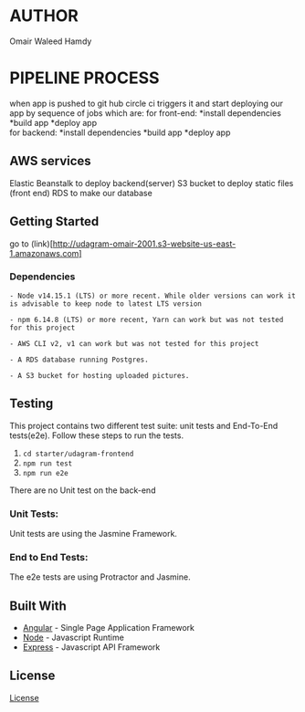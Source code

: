 # AUTHOR
Omair Waleed Hamdy
# PIPELINE PROCESS
when app is pushed to git hub circle ci triggers it and start deploying our app by sequence of jobs which are:
for front-end:
    *install dependencies
    *build app 
    *deploy app  
for backend:
    *install dependencies
    *build app 
    *deploy app 
## AWS services
 Elastic Beanstalk to deploy backend(server)
 S3 bucket to deploy static files (front end)
 RDS to make our database
## Getting Started

go to (link)[http://udagram-omair-2001.s3-website-us-east-1.amazonaws.com]

### Dependencies

```
- Node v14.15.1 (LTS) or more recent. While older versions can work it is advisable to keep node to latest LTS version

- npm 6.14.8 (LTS) or more recent, Yarn can work but was not tested for this project

- AWS CLI v2, v1 can work but was not tested for this project

- A RDS database running Postgres.

- A S3 bucket for hosting uploaded pictures.

```



## Testing

This project contains two different test suite: unit tests and End-To-End tests(e2e). Follow these steps to run the tests.

1. `cd starter/udagram-frontend`
1. `npm run test`
1. `npm run e2e`

There are no Unit test on the back-end

### Unit Tests:

Unit tests are using the Jasmine Framework.

### End to End Tests:

The e2e tests are using Protractor and Jasmine.

## Built With

- [Angular](https://angular.io/) - Single Page Application Framework
- [Node](https://nodejs.org) - Javascript Runtime
- [Express](https://expressjs.com/) - Javascript API Framework

## License

[License](LICENSE.txt)
